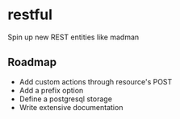 # restful

Spin up new REST entities like madman

## Roadmap

- Add custom actions through resource's POST
- Add a prefix option
- Define a postgresql storage
- Write extensive documentation
